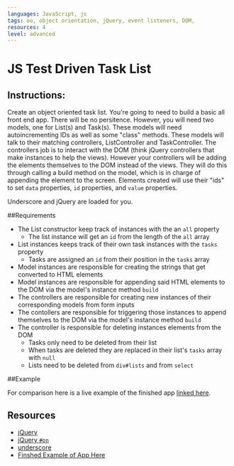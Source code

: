 ```yaml
---
languages: JavaScript, js
tags: oo, object orientation, jQuery, event listeners, DOM, 
resources: 4
level: advanced
---
```


# JS Test Driven Task List
## Instructions:

Create an object oriented task list.  You're going to need to build a basic all front end app.  There will be no persitence.  However, you will need two models, one for List(s) and Task(s).  These models will need autoincrementing IDs as well as some "class" methods.  These models will talk to their matching controllers, ListController and TaskController.  The controllers job is to interact with the DOM (think jQuery controllers that make instances to help the views).  However your controllers will be adding the elements themselves to the DOM instead of the views.  They will do this through calling a build method on the model, which is in charge of appending the element to the screen.  Elements created will use their "ids" to set `data` properties, `id` properties, and `value` properties.

Underscore and jQuery are loaded for you.

##Requirements

- The List constructor keep track of instances with the an `all` property
  * The list instance will get an `id` from the length of the `all` array
- List instances keeps track of their own task instances with the `tasks` property
  * Tasks are assigned an `id` from their position in the `tasks` array
- Model instances are responsible for creating the strings that get converted to HTML elements
- Model instances are responsible for appending said HTML elements to the DOM via the model's instance method `build`
- The controllers are responsible for creating new instances of their corresponding models from form inputs
- The contollers are responsible for triggering those instances to append themselves to the DOM via the model's instance method `build`
- The controller is responsible for deleting instances elements from the DOM
  * Tasks only need to be deleted from their list
  * When tasks are deleted they are replaced in their list's `tasks` array with `null`
  * Lists need to be deleted from `div#lists` and from `select`

##Example

For comparison here is a live example of the finished app [linked here](http://flatiron-school-curriculum.github.io/web-js-oo-task-list/).

## Resources
 * [jQuery](http://jquery.com/)
 * [jQuery `#on`](http://api.jquery.com/on/)
 * [underscore](http://underscorejs.org/)
 * [Finshed Example of App Here](http://flatiron-school-curriculum.github.io/web-js-oo-task-list/)
